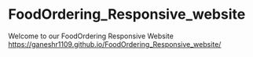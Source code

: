 # FoodOrdering_Responsive_website
Welcome to our FoodOrdering Responsive Website 
https://ganeshr1109.github.io/FoodOrdering_Responsive_website/
